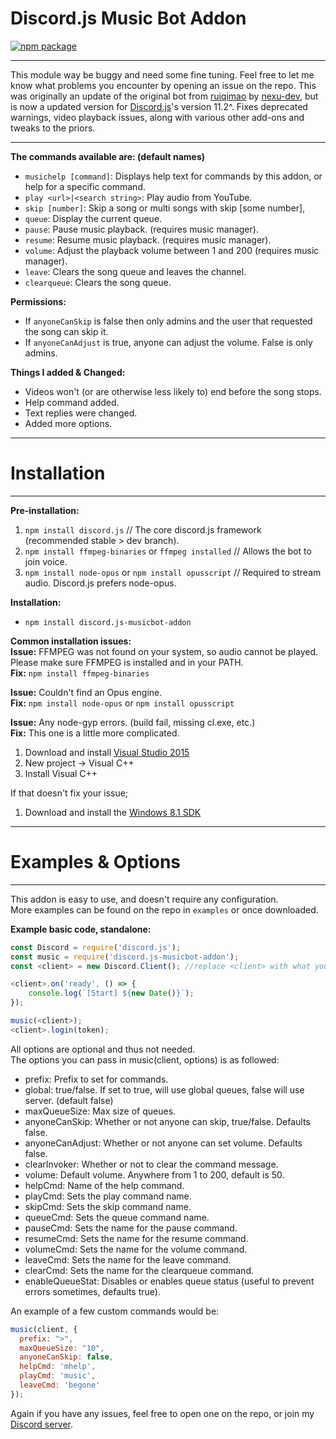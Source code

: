 # Discord.js Music Bot Addon  

[![npm package](https://nodei.co/npm/discord.js-musicbot-addon.png?downloads=true&downloadRank=true&stars=true)](https://nodei.co/npm/discord.js-musicbot-addon/)  
***
This module way be buggy and need some fine tuning. Feel free to let me know what problems you encounter by opening an issue on the repo.
This was originally an update of the original bot from [ruiqimao](https://github.com/ruiqimao/discord.js-music) by [nexu-dev](https://www.npmjs.com/package/discord.js-music-v11), but is now a updated version for [Discord.js](https://discord.js.org/)'s version 11.2^. Fixes deprecated warnings, video playback issues, along with various other add-ons and tweaks to the priors.
***
__The commands available are: (default names)__  
* `musichelp [command]`: Displays help text for commands by this addon, or help for a specific command.
* `play <url>|<search string>`: Play audio from YouTube.
* `skip [number]`: Skip a song or multi songs with skip [some number],
* `queue`: Display the current queue.
* `pause`: Pause music playback. (requires music manager).
* `resume`: Resume music playback. (requires music manager).
* `volume`: Adjust the playback volume between 1 and 200 (requires music manager).
* `leave`: Clears the song queue and leaves the channel.
* `clearqueue`: Clears the song queue.

__Permissions:__  
* If `anyoneCanSkip` is false then only admins and the user that requested the song can skip it.
* If `anyoneCanAdjust` is true, anyone can adjust the volume. False is only admins.

__Things I added & Changed:__  
* Videos won't (or are otherwise less likely to) end before the song stops.
* Help command added.
* Text replies were changed.
* Added more options.  
***
# Installation
***  
__Pre-installation:__  
1. `npm install discord.js` // The core discord.js framework (recommended stable > dev branch).  
2. `npm install ffmpeg-binaries` or `ffmpeg installed` // Allows the bot to join voice.  
3. `npm install node-opus` or `npm install opusscript` // Required to stream audio. Discord.js prefers node-opus.

__Installation:__  
* `npm install discord.js-musicbot-addon`

__Common installation issues:__  
__Issue:__ FFMPEG was not found on your system, so audio cannot be played. Please make sure FFMPEG is installed and in your PATH.  
__Fix:__ `npm install ffmpeg-binaries`  

__Issue:__ Couldn't find an Opus engine.  
__Fix:__ `npm install node-opus` or `npm install opusscript`  

__Issue:__ Any node-gyp errors. (build fail, missing cl.exe, etc.)  
__Fix:__ This one is a little more complicated.  
1. Download and install [Visual Studio 2015](https://www.visualstudio.com/downloads/)  
2. New project -> Visual C++  
3. Install Visual C++  

If that doesn't fix your issue;  
1. Download and install the [Windows 8.1 SDK](https://developer.microsoft.com/en-us/windows/downloads/windows-8-1-sdk)  

***
# Examples & Options
***  
This addon is easy to use, and doesn't require any configuration.  
More examples can be found on the repo in `examples` or once downloaded.  

__Example basic code, standalone:__
```javascript
const Discord = require('discord.js');
const music = require('discord.js-musicbot-addon');
const <client> = new Discord.Client(); //replace <client> with what you want your Discord Client to be. Don't include < > on your client.

<client>.on('ready', () => {
    console.log(`[Start] ${new Date()}`);
});

music(<client>);
<client>.login(token);
```

All options are optional and thus not needed.  
The options you can pass in music(client, options) is as followed:  
* prefix: Prefix to set for commands.  
* global: true/false. If set to true, will use global queues, false will use server. (default false)  
* maxQueueSize: Max size of queues.
* anyoneCanSkip: Whether or not anyone can skip, true/false. Defaults false.
* anyoneCanAdjust: Whether or not anyone can set volume. Defaults false.
* clearInvoker: Whether or not to clear the command message.
* volume: Default volume. Anywhere from 1 to 200, default is 50.
* helpCmd: Name of the help command.
* playCmd: Sets the play command name.
* skipCmd: Sets the skip command name.
* queueCmd: Sets the queue command name.
* pauseCmd: Sets the name for the pause command.
* resumeCmd: Sets the name for the resume command.
* volumeCmd: Sets the name for the volume command.
* leaveCmd: Sets the name for the leave command.
* clearCmd: Sets the name for the clearqueue command.
* enableQueueStat: Disables or enables queue status (useful to prevent errors sometimes, defaults true).  

An example of a few custom commands would be:  
```javascript
music(client, {
  prefix: ">",
  maxQueueSize: "10",
  anyoneCanSkip: false,
  helpCmd: 'mhelp',
  playCmd: 'music',
  leaveCmd: 'begone'
});
```

Again if you have any issues, feel free to open one on the repo, or join my [Discord server](https://discordapp.com/invite/fj5jPEn).
